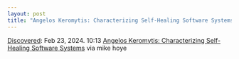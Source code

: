 ```yaml
---
layout: post
title: "Angelos Keromytis: Characterizing Self-Healing Software Systems"
---
```

[Discovered](http://rolandtanglao.com/2020/07/29/p1-blogthis-checkvist-list-links-to-blog/): Feb 23, 2024. 10:13 [Angelos Keromytis: Characterizing Self-Healing Software Systems](https://www.cs.columbia.edu/~angelos/Papers/2007/mmm-acns-self.pdf) via mike hoye
